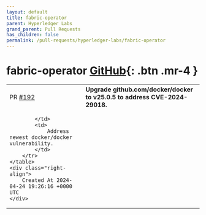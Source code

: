 ```yaml
---
layout: default
title: fabric-operator
parent: Hyperledger Labs
grand_parent: Pull Requests
has_children: false
permalink: /pull-requests/hyperledger-labs/fabric-operator
---
```


# fabric-operator <span class="fs-3 right-align">[GitHub](https://github.com/hyperledger-labs/fabric-operator){: .btn .mr-4 }</span>


<div>
    <table>
        <tr>
            <td>
                PR <a href="https://github.com/hyperledger-labs/fabric-operator/pull/192" class=".btn">#192</a>
            </td>
            <td>
                <b>
                    Upgrade github.com/docker/docker to v25.0.5 to address CVE-2024-29018.
                </b>
            </td>
        </tr>
        <tr>
            <td>
                
            </td>
            <td>
                Address newest docker/docker vulnerability.
            </td>
        </tr>
    </table>
    <div class="right-align">
        Created At 2024-04-24 19:26:16 +0000 UTC
    </div>
</div>

